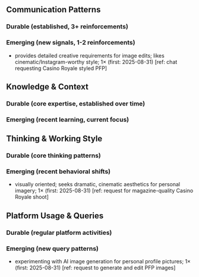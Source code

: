 ## Communication Patterns
### Durable (established, 3+ reinforcements)

### Emerging (new signals, 1-2 reinforcements)
- provides detailed creative requirements for image edits; likes cinematic/Instagram-worthy style; 1× (first: 2025-08-31) [ref: chat requesting Casino Royale styled PFP]

## Knowledge & Context
### Durable (core expertise, established over time)

### Emerging (recent learning, current focus)

## Thinking & Working Style
### Durable (core thinking patterns)

### Emerging (recent behavioral shifts)
- visually oriented; seeks dramatic, cinematic aesthetics for personal imagery; 1× (first: 2025-08-31) [ref: request for magazine-quality Casino Royale shoot]

## Platform Usage & Queries
### Durable (regular platform activities)

### Emerging (new query patterns)
- experimenting with AI image generation for personal profile pictures; 1× (first: 2025-08-31) [ref: request to generate and edit PFP images]
